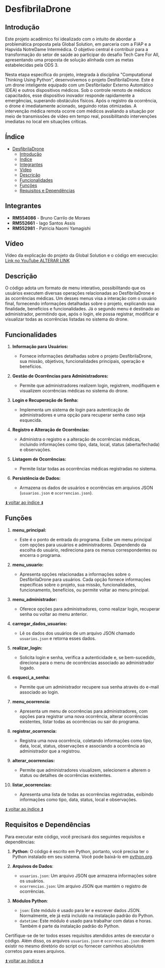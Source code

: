 # DesfibrilaDrone   
## Introdução
Este projeto acadêmico foi idealizado com o intuito de abordar a problemática proposta pela Global Solution, em parceria com a FIAP e a Hapvida NotreDame Intermédica. O objetivo central é contribuir para a transformação do setor de saúde ao participar do desafio Tech Care For All, apresentando uma proposta de solução alinhada com as metas estabelecidas pela ODS 3.

Nesta etapa específica do projeto, integrada à disciplina "Computational Thinking Using Python", desenvolvemos o projeto DesfibrilaDrone. Este é um drone inteligente equipado com um Desfibrilador Externo Automático (DEA) e outros dispositivos médicos. Sob o controle remoto de médicos capacitados, esse dispositivo inovador responde rapidamente a emergências, superando obstáculos físicos. Após o registro da ocorrência, o drone é imediatamente acionado, seguindo rotas otimizadas. A intervenção médica remota ocorre com médicos avaliando a situação por meio de transmissões de vídeo em tempo real, possibilitando intervenções imediatas no local em situações críticas.


## Índice
- [DesfibrilaDrone](#desfibriladrone)
  - [Introdução](#introdução)
  - [Índice](#índice)
  - [Integrantes](#integrantes)
  - [Vídeo](#vídeo)
  - [Descrição](#descrição)
  - [Funcionalidades](#funcionalidades)
  - [Funções](#funções)
  - [Requisitos e Dependências](#requisitos-e-dependências)
 

## Integrantes
 -  **RM554086** - Bruno Carrilo de Moraes
 -  **RM552661** - Iago Santos Assis
 -  **RM552981** - Patricia Naomi Yamagishi
 
## Vídeo
Vídeo da explicação do projeto da Global Solution e o código em execução: [Link no YouTube ALTERAR LINK](https://www.youtube.com/watch?v=wS5WSZMN7d8&ab_channel=BrunoCarrilo)

## Descrição
O código adota um formato de menu interativo, possibilitando que os usuários executem diversas operações relacionadas ao DesfibrilaDrone e às ocorrências médicas. Um desses menus visa a interação com o usuário final, fornecendo informações detalhadas sobre o projeto, explicando sua finalidade, benefícios e funcionalidades. Já o segundo menu é destinado ao administrador, permitindo que, após o login, ele possa registrar, modificar e visualizar todas as ocorrências listadas no sistema do drone.

## Funcionalidades
1.  **Informação para Usuários:**
    
    -   Fornece informações detalhadas sobre o projeto DesfibrilaDrone, sua missão, objetivos, funcionalidades principais, operação e benefícios.
2.  **Gestão de Ocorrências para Administradores:**
    
    -   Permite que administradores realizem login, registrem, modifiquem e visualizem ocorrências médicas no sistema do drone.
3.  **Login e Recuperação de Senha:**
    
    -   Implementa um sistema de login para autenticação de administradores e uma opção para recuperar senha caso seja esquecida.
4.  **Registro e Alteração de Ocorrências:**
    
    -   Administra o registro e a alteração de ocorrências médicas, incluindo informações como tipo, data, local, status (aberta/fechada) e observações.
5.  **Listagem de Ocorrências:**
    
    -   Permite listar todas as ocorrências médicas registradas no sistema.
6.  **Persistência de Dados:**
    
    -   Armazena os dados de usuários e ocorrências em arquivos JSON (`usuarios.json` e `ocorrencias.json`).


[:arrow_double_up: voltar ao índice :arrow_double_up: ](#índice)

## Funções
1.  **menu_principal:**
    
    -   Este é o ponto de entrada do programa. Exibe um menu principal com opções para usuários e administradores. Dependendo da escolha do usuário, redireciona para os menus correspondentes ou encerra o programa.
2.  **menu_usuario:**
    
    -   Apresenta opções relacionadas a informações sobre o DesfibrilaDrone para usuários. Cada opção fornece informações específicas sobre o projeto, sua missão, funcionalidades, funcionamento, benefícios, ou permite voltar ao menu principal.
3.  **menu_administrador:**
    
    -   Oferece opções para administradores, como realizar login, recuperar senha ou voltar ao menu anterior.
4.  **carregar_dados_usuarios:**
    
    -   Lê os dados dos usuários de um arquivo JSON chamado `usuarios.json` e retorna esses dados.
5.  **realizar_login:**
    
    -   Solicita login e senha, verifica a autenticidade e, se bem-sucedido, direciona para o menu de ocorrências associado ao administrador logado.
6.  **esqueci_a_senha:**
    
    -   Permite que um administrador recupere sua senha através do e-mail associado ao login.
7.  **menu_ocorrencia:**
    
    -   Apresenta um menu de ocorrências para administradores, com opções para registrar uma nova ocorrência, alterar ocorrências existentes, listar todas as ocorrências ou sair do programa.
8.  **registrar_ocorrencia:**
    
    -   Registra uma nova ocorrência, coletando informações como tipo, data, local, status, observações e associando a ocorrência ao administrador que a registrou.
9.  **alterar_ocorrencias:**
    
    -   Permite que administradores visualizem, selecionem e alterem o status ou detalhes de ocorrências existentes.

9.  **listar_ocorrencias:**
    
    -   Apresenta uma lista de todas as ocorrências registradas, exibindo informações como tipo, data, status, local e observações.

    
[:arrow_double_up: voltar ao índice :arrow_double_up:](#índice)



 
## Requisitos e Dependências

Para executar este código, você precisará dos seguintes requisitos e dependências:

1.  **Python**: O código é escrito em Python, portanto, você precisa ter o Python instalado em seu sistema. Você pode baixá-lo em [python.org](https://www.python.org/downloads/).
    
2.  **Arquivos de Dados**:
    
    -   `usuarios.json`: Um arquivo JSON que armazena informações sobre os usuários.
    -   `ocorrencias.json`: Um arquivo JSON que mantém o registro de ocorrências.
3.  **Módulos Python**:
    
    -   `json`: Este módulo é usado para ler e escrever dados JSON. Normalmente, ele já está incluído na instalação padrão do Python.
    -   `datetime`: Este módulo é usado para trabalhar com datas e horas. Também é parte da instalação padrão do Python.

Certifique-se de ter todos esses requisitos atendidos antes de executar o código. Além disso, os arquivos `usuarios.json` e `ocorrencias.json` devem existir no mesmo diretório do script ou fornecer caminhos absolutos corretos para esses arquivos.

[:arrow_double_up: voltar ao índice :arrow_double_up: ](#índice)
